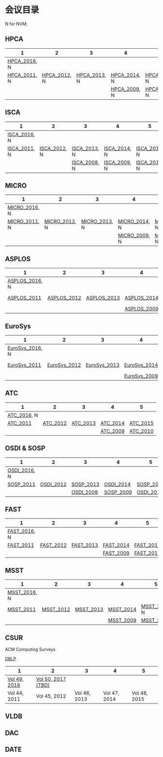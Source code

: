 # 会议目录

N for NVM;

## HPCA

| 1                                 | 2                                 | 3                                 | 4                                 | 5                                 |
| --------------------------------- | --------------------------------- | --------------------------------- | --------------------------------- | --------------------------------- |
| [HPCA_2016](HPCA/HPCA_2016.md), N |                                   |                                   |                                   |                                   |
| [HPCA_2011](HPCA/HPCA_2011.md), N | [HPCA_2012](HPCA/HPCA_2012.md), N | [HPCA_2013](HPCA/HPCA_2013.md), N | [HPCA_2014](HPCA/HPCA_2014.md), N | [HPCA_2015](HPCA/HPCA_2015.md), N |
|                                   |                                   |                                   | [HPCA_2009](HPCA/HPCA_2009.md), N | [HPCA_2010](HPCA/HPCA_2010.md), N |

## ISCA

| 1                                 | 2                                 | 3                                 | 4                                 | 5                                 |
| --------------------------------- | --------------------------------- | --------------------------------- | --------------------------------- | --------------------------------- |
| [ISCA_2016](ISCA/ISCA_2016.md), N |                                   |                                   |                                   |                                   |
| [ISCA_2011](ISCA/ISCA_2011.md), N | [ISCA_2012](ISCA/ISCA_2012.md), N | [ISCA_2013](ISCA/ISCA_2013.md), N | [ISCA_2014](ISCA/ISCA_2014.md), N | [ISCA_2015](ISCA/ISCA_2015.md), N |
|                                   |                                   | [ISCA_2008](ISCA/ISCA_2008.md), N | [ISCA_2009](ISCA/ISCA_2009.md), N | [ISCA_2010](ISCA/ISCA_2010.md), N |

## MICRO

| 1                                    | 2                                    | 3                                    | 4                                    | 5                                    |
| ------------------------------------ | ------------------------------------ | ------------------------------------ | ------------------------------------ | ------------------------------------ |
| [MICRO_2016](MICRO/MICRO_2016.md), N |                                      |                                      |                                      |                                      |
| [MICRO_2011](MICRO/MICRO_2011.md), N | [MICRO_2012](MICRO/MICRO_2012.md), N | [MICRO_2013](MICRO/MICRO_2013.md), N | [MICRO_2014](MICRO/MICRO_2014.md), N | [MICRO_2015](MICRO/MICRO_2015.md), N |
|                                      |                                      |                                      | [MICRO_2009](MICRO/MICRO_2009.md), N | [MICRO_2010](MICRO/MICRO_2010.md), N |

## ASPLOS

| 1                                       | 2                                    | 3                                    | 4                                    | 5                                       |
| --------------------------------------- | ------------------------------------ | ------------------------------------ | ------------------------------------ | --------------------------------------- |
| [ASPLOS_2016](ASPLOS/ASPLOS_2016.md), N |                                      |                                      |                                      |                                         |
| [ASPLOS_2011](ASPLOS/ASPLOS_2011.md)    | [ASPLOS_2012](ASPLOS/ASPLOS_2012.md) | [ASPLOS_2013](ASPLOS/ASPLOS_2013.md) | [ASPLOS_2014](ASPLOS/ASPLOS_2014.md) | [ASPLOS_2015](ASPLOS/ASPLOS_2015.md), N |
|                                         |                                      |                                      | [ASPLOS_2009](ASPLOS/ASPLOS_2009.md) | [ASPLOS_2010](ASPLOS/ASPLOS_2010.md)    |

## EuroSys

| 1                                        | 2                                       | 3                                       | 4                                       | 5                                        |
| ---------------------------------------- | --------------------------------------- | --------------------------------------- | --------------------------------------- | ---------------------------------------- |
| [EuroSys_2016](EuroSys/EuroSys_2016.md), N |                                         |                                         |                                         |                                          |
| [EuroSys_2011](EuroSys/EuroSys_2011.md)  | [EuroSys_2012](EuroSys/EuroSys_2012.md) | [EuroSys_2013](EuroSys/EuroSys_2013.md) | [EuroSys_2014](EuroSys/EuroSys_2014.md) | [EuroSys_2015](EuroSys/EuroSys_2015.md), N |
|                                          |                                         |                                         | [EuroSys_2009](EuroSys/EuroSys_2009.md) | [EuroSys_2010](EuroSys/EuroSys_2010.md)  |

## ATC

| 1                              | 2                           | 3                           | 4                           | 5                           |
| ------------------------------ | --------------------------- | --------------------------- | --------------------------- | --------------------------- |
| [ATC_2016](ATC/ATC_2016.md), N |                             |                             |                             |                             |
| [ATC_2011](ATC/ATC_2011.md)    | [ATC_2012](ATC/ATC_2012.md) | [ATC_2013](ATC/ATC_2013.md) | [ATC_2014](ATC/ATC_2014.md) | [ATC_2015](ATC/ATC_2015.md) |
|                                |                             |                             | [ATC_2009](ATC/ATC_2009.md) | [ATC_2010](ATC/ATC_2010.md) |

## OSDI & SOSP

| 1                                      | 2                                   | 3                                   | 4                                   | 5                                   |
| -------------------------------------- | ----------------------------------- | ----------------------------------- | ----------------------------------- | ----------------------------------- |
| [OSDI_2016](OSDI_SOSP/OSDI_2016.md), N |                                     |                                     |                                     |                                     |
| [SOSP_2011](OSDI_SOSP/SOSP_2011.md)    | [OSDI_2012](OSDI_SOSP/OSDI_2012.md) | [SOSP_2013](OSDI_SOSP/SOSP_2013.md) | [OSDI_2014](OSDI_SOSP/OSDI_2014.md) | [SOSP_2015](OSDI_SOSP/SOSP_2015.md) |
|                                        |                                     | [OSDI_2008](OSDI_SOSP/OSDI_2008.md) | [SOSP_2009](OSDI_SOSP/SOSP_2009.md) | [OSDI_2010](OSDI_SOSP/OSDI_2010.md) |

## FAST

| 1                                 | 2                              | 3                              | 4                              | 5                              |
| --------------------------------- | ------------------------------ | ------------------------------ | ------------------------------ | ------------------------------ |
| [FAST_2016](FAST/FAST_2016.md), N |                                |                                |                                |                                |
| [FAST_2011](FAST/FAST_2011.md)    | [FAST_2012](FAST/FAST_2012.md) | [FAST_2013](FAST/FAST_2013.md) | [FAST_2014](FAST/FAST_2014.md) | [FAST_2015](FAST/FAST_2015.md) |
|                                   |                                |                                | [FAST_2009](FAST/FAST_2009.md) | [FAST_2010](FAST/FAST_2010.md) |

## MSST

| 1                                 | 2                              | 3                              | 4                              | 5                                 |
| --------------------------------- | ------------------------------ | ------------------------------ | ------------------------------ | --------------------------------- |
| [MSST_2016](MSST/MSST_2016.md), N |                                |                                |                                |                                   |
| [MSST_2011](MSST/MSST_2011.md)    | [MSST_2012](MSST/MSST_2012.md) | [MSST_2013](MSST/MSST_2013.md) | [MSST_2014](MSST/MSST_2014.md) | [MSST_2015](MSST/MSST_2015.md), N |
|                                   |                                |                                | [MSST_2009](MSST/MSST_2009.md) | [MSST_2010](MSST/MSST_2010.md)    |

## CSUR

ACM Computing Surveys

[DBLP](http://dblp.uni-trier.de/db/journals/csur/index.html)

| 1                                 | 2                                       | 3            | 4            | 5            |
| --------------------------------- | --------------------------------------- | ------------ | ------------ | ------------ |
| [Vol 49, 2016](CSUR/CSUR_2016.md) | [Vol 50, 2017 (TBD)](CSUR/CSUR_2017.md) |              |              |              |
| Vol 44, 2011                      | Vol 45, 2012                            | Vol 46, 2013 | Vol 47, 2014 | Vol 48, 2015 |

## VLDB

## DAC

## DATE